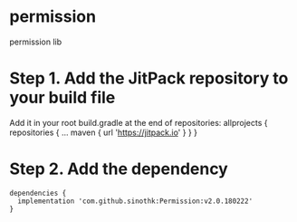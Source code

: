 # permission
permission lib

# Step 1. Add the JitPack repository to your build file
Add it in your root build.gradle at the end of repositories:
    allprojects {
      repositories {
        ...
        maven { url 'https://jitpack.io' }
      }
    }
# Step 2. Add the dependency
    dependencies {
      implementation 'com.github.sinothk:Permission:v2.0.180222'
    }
